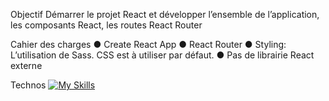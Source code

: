 Objectif
Démarrer le projet React et développer l’ensemble de l’application, les composants React, les routes React Router

Cahier des charges
● Create React App 
● React Router 
● Styling: L’utilisation de Sass. CSS est à utiliser par défaut. 
● Pas de librairie React externe


Technos
[![My Skills](https://skillicons.dev/icons?i=js,html,css,js,react,scss,figma)](https://skillicons.dev)



